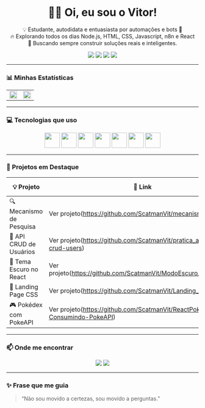 
<h1 align="center">👨‍💻 Oi, eu sou o Vitor!</h1>

<p align="center">
  💡 Estudante, autodidata e entuasiasta por automações e bots 🤖<br>
  🔥 Explorando todos os dias Node.js, HTML, CSS, Javascript, n8n e React<br>
  🌱 Buscando sempre construir soluções reais e inteligentes.
</p>

<p align="center">
  <img src="https://img.shields.io/github/followers/ScatmanVit?label=Seguidores&style=social" />
  <img src="https://visitor-badge.laobi.icu/badge?page_id=ScatmanVit.ScatmanVit" />
  <img src="https://img.shields.io/github/last-commit/ScatmanVit/ReactPokedex-Consumindo-PokeAPI?color=green" />
  <img src="https://img.shields.io/github/languages/top/ScatmanVit/ReactPokedex-Consumindo-PokeAPI" />
</p>

---

### 📊 Minhas Estatísticas

<table>
  <tr>
    <td valign="top" width="50%">
      <img src="https://github-readme-stats.vercel.app/api?username=ScatmanVit&show_icons=true&theme=tokyonight&count_private=true" width="100%">
    </td>
    <td valign="top" width="50%">
      <img src="https://github-readme-stats.vercel.app/api/top-langs/?username=ScatmanVit&layout=compact&theme=tokyonight&langs_count=8" width="100%">
    </td>
  </tr>
</table>

---

### 💻 Tecnologias que uso

<p align="center">
  <img src="https://cdn.jsdelivr.net/gh/devicons/devicon/icons/javascript/javascript-original.svg" width="40" />
  <img src="https://cdn.jsdelivr.net/gh/devicons/devicon/icons/typescript/typescript-original.svg" width="40" />
  <img src="https://cdn.jsdelivr.net/gh/devicons/devicon/icons/react/react-original.svg" width="40" />
  <img src="https://cdn.jsdelivr.net/gh/devicons/devicon/icons/nodejs/nodejs-original.svg" width="40" />
  <img src="https://cdn.jsdelivr.net/gh/devicons/devicon/icons/docker/docker-original.svg" width="40" />
  <img src="https://cdn.jsdelivr.net/gh/devicons/devicon/icons/python/python-original.svg" width="40" />
  <img src="https://cdn.jsdelivr.net/gh/devicons/devicon/icons/git/git-original.svg" width="40" />
</p>

---

### 🌟 Projetos em Destaque

| 💡 Projeto | 🔗 Link | 🚀 Tecnologias |
|-----------|---------|----------------|
| 🔍 Mecanismo de Pesquisa | Ver projeto(https://github.com/ScatmanVit/mecanismo-pequisa) | JavaScript, HTML, CSS |
| 🧱 API CRUD de Usuários | Ver projeto(https://github.com/ScatmanVit/pratica_api_node-crud-users) | Node.js, Express, JSON |
| 🌙 Tema Escuro no React | Ver projeto(https://github.com/ScatmanVit/ModoEscuro_ComREACT) | React, Hooks, CSS |
| 🎨 Landing Page CSS | Ver projeto(https://github.com/ScatmanVit/Landing_Page_CSS) | HTML, CSS puro |
| 🎮 Pokédex com PokeAPI | Ver projeto(https://github.com/ScatmanVit/ReactPokedex-Consumindo-PokeAPI) | React, PokeAPI, useEffect |

---

### 📫 Onde me encontrar

<p align="center">
  <a href="https://www.linkedin.com/in/victor-ribeiro-baradel-50484a364/"><img src="https://img.shields.io/badge/LinkedIn-blue?style=for-the-badge&logo=linkedin&logoColor=white" /></a>
  <a href="mailto:victorribeirobaradel@gmail.com"><img src="https://img.shields.io/badge/Gmail-red?style=for-the-badge&logo=gmail&logoColor=white" /></a>
</p>

---

### ✨ Frase que me guia

> “Não sou movido a certezas, sou movido a perguntas.”
